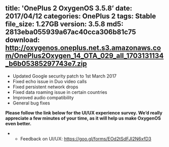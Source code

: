 title: 'OnePlus 2 OxygenOS 3.5.8’
date: 2017/04/12
categories: OnePlus 2
tags: Stable
file_size: 1.27GB
version: 3.5.8
md5: 2813eba055939a67ac40cca306b81c75
download: http://oxygenos.oneplus.net.s3.amazonaws.com/OnePlus2Oxygen_14_OTA_029_all_1703131134_b6b05385297743e7.zip
---

* Updated Google security patch to 1st March 2017 
* Fixed echo issue in Duo video calls 
* Fixed persistent network drops 
* Fixed data roaming issue in certain countries 
* Improved audio compatibility  
* General bug fixes


**Please follow the link below for the UI/UX experience survey. We’d really appreciate a few minutes of your time, as it will help us make OxygenOS even better.**
* - Feedback on UI/UX: https://goo.gl/forms/EOd2tSdFJI2N6xfD3
